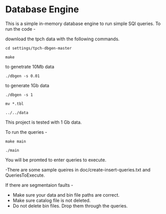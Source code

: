 # Database Engine

This is a simple in-memory database engine to run simple SQl queries.
To run the code - 

download the tpch data with the following commands.
```
cd settings/tpch-dbgen-master
```
```
make
```
to genetrate 10Mb data
```
./dbgen -s 0.01
```
to generate 1Gb data
```
./dbgen -s 1
```
```
mv *.tbl 
```
```
../../data
```

This project is tested with 1 Gb data. 

To run the queries - 
```
make main
```
```
./main
```
You will be promted to enter queries to execute.

-There are some sample queires in 
  doc/create-insert-queries.txt and QueriesToExecute.

If there are segmentaion faults - 
- Make sure your data and bin file paths are correct.
- Make sure catalog file is not deleted. 
- Do not delete bin files. Drop them through the queries.

